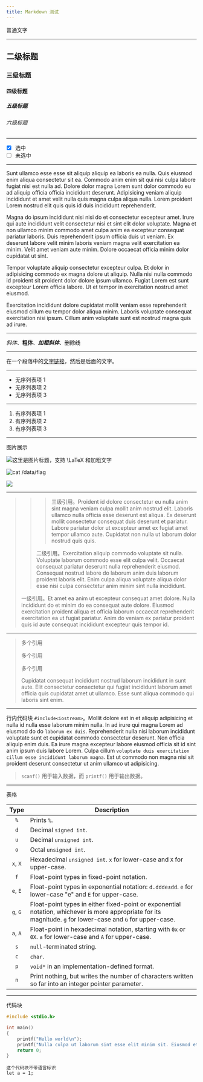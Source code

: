 ```yaml
---
title: Markdown 测试
---
```


普通文字

---

## 二级标题

### 三级标题

#### 四级标题

##### 五级标题

###### 六级标题

---

 - [x] 选中
 - [ ] 未选中

---

Sunt ullamco esse esse sit aliquip aliquip ea laboris ea nulla. Quis eiusmod enim aliqua consectetur sit ea. Commodo anim enim sit qui nisi culpa labore fugiat nisi est nulla ad. Dolore dolor magna Lorem sunt dolor commodo eu ad aliquip officia officia incididunt deserunt. Adipisicing veniam aliquip incididunt et amet velit nulla quis magna culpa aliqua nulla. Lorem proident Lorem nostrud elit quis quis id duis incididunt reprehenderit.

Magna do ipsum incididunt nisi nisi do et consectetur excepteur amet. Irure qui aute incididunt velit consectetur nisi et sint elit dolor voluptate. Magna et non ullamco minim commodo amet culpa anim ea excepteur consequat pariatur laboris. Duis reprehenderit ipsum officia duis ut veniam. Ex deserunt labore velit minim laboris veniam magna velit exercitation ea minim. Velit amet veniam aute minim. Dolore occaecat officia minim dolor cupidatat ut sint.

Tempor voluptate aliquip consectetur excepteur culpa. Et dolor in adipisicing commodo ex magna dolore ut aliquip. Nulla nisi nulla commodo id proident sit proident dolor dolore ipsum ullamco. Fugiat Lorem est sunt excepteur Lorem officia labore. Ut et tempor in exercitation nostrud amet eiusmod.

Exercitation incididunt dolore cupidatat mollit veniam esse reprehenderit eiusmod cillum eu tempor dolor aliqua minim. Laboris voluptate consequat exercitation nisi ipsum. Cillum anim voluptate sunt est nostrud magna quis ad irure.

---

*斜体*、**粗体**、***加粗斜体***、~~删除线~~

---

在一个段落中的[文字链接](https://www.baidu.com)，然后是后面的文字。

---

 - 无序列表项 1
 - 无序列表项 2
 - 无序列表项 3

---

1. 有序列表项 1
2. 有序列表项 2
3. 有序列表项 3

---

图片展示

![这里是图片标题，支持 $\LaTeX$ 和**加粗**文字](https://medium-zoom.francoischalifour.com/image-3.a41d7456.jpg)

![`cat /data/flag`](https://medium-zoom.francoischalifour.com/image-4.a4d08f7d.jpg)

![](https://s2.loli.net/2022/07/09/pTQyYHRSXjLCtFU.png)

---

> > > 三级引用。Proident id dolore consectetur eu nulla anim sint magna veniam culpa mollit anim nostrud elit. Laboris ullamco nulla officia esse deserunt est aliqua. Ex deserunt mollit consectetur consequat duis deserunt et pariatur. Labore pariatur dolor ut excepteur amet ex fugiat amet tempor ullamco aute. Cupidatat non nulla ut laborum dolor nostrud quis quis.
> >
> > 二级引用。Exercitation aliquip commodo voluptate sit nulla. Voluptate laborum commodo esse elit culpa velit. Occaecat consequat pariatur deserunt nulla reprehenderit eiusmod. Consequat nostrud labore do laborum anim duis laborum proident laboris elit. Enim culpa aliqua voluptate aliqua dolor esse nisi culpa consectetur anim minim sint nulla incididunt.
>
> 一级引用。Et amet ea anim ut excepteur consequat amet dolore. Nulla incididunt do et minim do ea consequat aute dolore. Eiusmod exercitation proident aliqua et officia laborum occaecat reprehenderit exercitation ea ut fugiat pariatur. Anim do veniam ex pariatur proident quis id aute consequat incididunt excepteur quis tempor id.

---

> 多个引用
>
> 多个引用
>
> 多个引用
>
> Cupidatat consequat incididunt nostrud laborum incididunt in sunt aute. Elit consectetur consectetur qui fugiat incididunt laborum amet officia quis cupidatat amet ut ullamco. Esse sunt aliqua commodo qui laboris sint enim.

---

行内代码块 `#include<iostream>`。Mollit dolore est in et aliquip adipisicing et nulla id nulla esse laborum minim nulla. In ad irure qui magna Lorem ad eiusmod do do `laborum ex duis`. Reprehenderit nulla nisi laborum incididunt voluptate sunt et cupidatat commodo consectetur deserunt. Non officia aliquip enim duis. Ea irure magna excepteur labore eiusmod officia sit id sint anim ipsum duis labore Lorem. Culpa cillum `voluptate duis exercitation cillum esse incididunt laborum magna`. Est ut commodo non magna nisi sit proident deserunt consectetur ut anim ullamco ut adipisicing.

> `scanf()` 用于输入数据，而 `printf()` 用于输出数据。

---

表格

| Type | Description |
| :--: | -- |
| `%` | Prints `%`. |
| `d` | Decimal `signed int`. |
| `u` | Decimal `unsigned int`. |
| `o` | Octal `unsigned int`. |
| `x`, `X` | Hexadecimal `unsigned int`. `x` for lower-case and `X` for upper-case. |
| `f` | Float-point types in fixed-point notation. |
| `e`, `E` | Float-point types in exponential notation: `d.ddde±dd`. `e` for lower-case "e" and `E` for upper-case. |
| `g`, `G` | Float-point types in either fixed-point or exponential notation, whichever is more appropriate for its magnitude. `g` for lower-case and `G` for upper-case. |
| `a`, `A` | Float-point in hexadecimal notation, starting with `0x` or `0X`. `a` for lower-case and `A` for upper-case. |
| `s` | `null`-terminated string. |
| `c` | `char`. |
| `p` | `void*` in an implementation-defined format. |
| `n` | Print nothing, but writes the number of characters written so far into an integer pointer parameter. |

---

代码块

```c
#include <stdio.h>

int main()
{
    printf("Hello world\n");
    printf("Nulla culpa ut laborum sint esse elit minim sit. Eiusmod et exercitation et laboris voluptate aute et veniam excepteur. Anim dolore culpa commodo adipisicing et aute. In est aliquip duis tempor cillum ullamco qui. Et officia cillum ex et dolor esse magna veniam. Dolor sint velit dolor commodo in. Irure excepteur adipisicing dolore ipsum velit ipsum nisi Lorem pariatur dolor excepteur dolor dolor.\n");
    return 0;
}
```

```
这个代码块不带语言标识
let a = 1;
```
